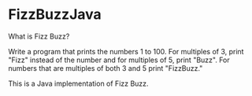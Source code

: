 FizzBuzzJava
============

What is Fizz Buzz?

Write a program that prints the numbers 1 to 100. 
For multiples of 3, print "Fizz" instead of the number and for multiples of 5, print
"Buzz". For numbers that are multiples of both 3 and 5 print "FizzBuzz."

This is a Java implementation of Fizz Buzz.

